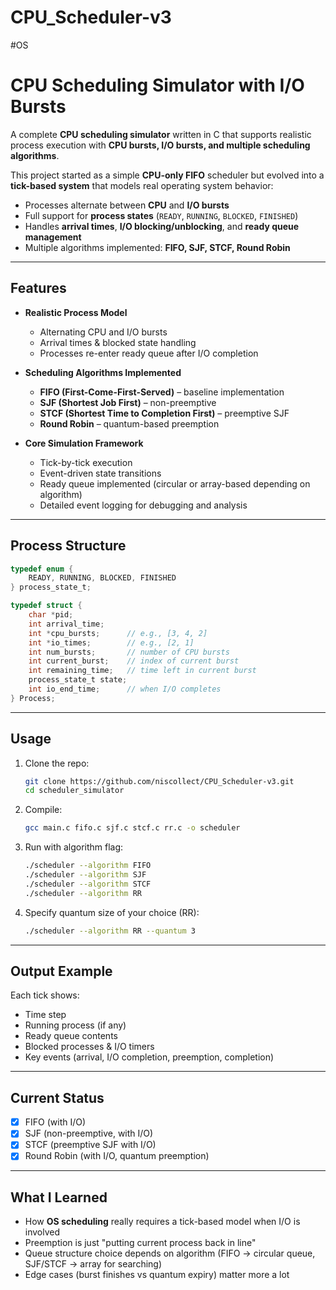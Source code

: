 # CPU_Scheduler-v3
#OS

# CPU Scheduling Simulator with I/O Bursts

A complete **CPU scheduling simulator** written in C that supports realistic process execution with **CPU bursts, I/O bursts, and multiple scheduling algorithms**.

This project started as a simple **CPU-only FIFO** scheduler but evolved into a **tick-based system** that models real operating system behavior:

* Processes alternate between **CPU** and **I/O bursts**
* Full support for **process states** (`READY`, `RUNNING`, `BLOCKED`, `FINISHED`)
* Handles **arrival times**, **I/O blocking/unblocking**, and **ready queue management**
* Multiple algorithms implemented: **FIFO, SJF, STCF, Round Robin**

<hr>

## Features

* **Realistic Process Model**

  * Alternating CPU and I/O bursts
  * Arrival times & blocked state handling
  * Processes re-enter ready queue after I/O completion

* **Scheduling Algorithms Implemented**

  * **FIFO (First-Come-First-Served)** – baseline implementation
  * **SJF (Shortest Job First)** – non-preemptive
  * **STCF (Shortest Time to Completion First)** – preemptive SJF
  * **Round Robin** – quantum-based preemption

* **Core Simulation Framework**

  * Tick-by-tick execution
  * Event-driven state transitions
  * Ready queue implemented (circular or array-based depending on algorithm)
  * Detailed event logging for debugging and analysis

<hr>

## Process Structure

```c
typedef enum {
    READY, RUNNING, BLOCKED, FINISHED
} process_state_t;

typedef struct {
    char *pid;
    int arrival_time;
    int *cpu_bursts;      // e.g., [3, 4, 2]
    int *io_times;        // e.g., [2, 1]
    int num_bursts;       // number of CPU bursts
    int current_burst;    // index of current burst
    int remaining_time;   // time left in current burst
    process_state_t state;
    int io_end_time;      // when I/O completes
} Process;
```

<hr>

## Usage

1. Clone the repo:

   ```bash
   git clone https://github.com/niscollect/CPU_Scheduler-v3.git
   cd scheduler_simulator
   ```

2. Compile:

   ```bash
   gcc main.c fifo.c sjf.c stcf.c rr.c -o scheduler
   ```

3. Run with algorithm flag:

   ```bash
   ./scheduler --algorithm FIFO
   ./scheduler --algorithm SJF
   ./scheduler --algorithm STCF
   ./scheduler --algorithm RR
   ```
4. Specify quantum size of your choice (RR):

   ```bash
   ./scheduler --algorithm RR --quantum 3
   ```

<hr>

## Output Example

Each tick shows:

* Time step
* Running process (if any)
* Ready queue contents
* Blocked processes & I/O timers
* Key events (arrival, I/O completion, preemption, completion)

<hr>

## Current Status

* [x] FIFO (with I/O)
* [x] SJF (non-preemptive, with I/O)
* [x] STCF (preemptive SJF with I/O)
* [x] Round Robin (with I/O, quantum preemption)

<hr>

## What I Learned

* How **OS scheduling** really requires a tick-based model when I/O is involved
* Preemption is just "putting current process back in line"
* Queue structure choice depends on algorithm (FIFO → circular queue, SJF/STCF → array for searching)
* Edge cases (burst finishes vs quantum expiry) matter more a lot
